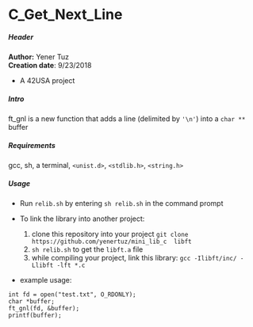 # C_Get_Next_Line  

##### Header

__Author:__ Yener Tuz  
__Creation date__: 9/23/2018  

* A 42USA project

##### Intro

ft_gnl is a new function that adds a line (delimited by `'\n'`) into a `char **` buffer

##### Requirements

gcc, sh, a terminal, `<unist.d>`, `<stdlib.h>`, `<string.h>`  

##### Usage

* Run `relib.sh` by entering `sh relib.sh` in the command prompt  
  
* To link the library into another project:  
	1. clone this repository into your project `git clone https://github.com/yenertuz/mini_lib_c  libft`  
	2. `sh relib.sh` to get the `libft.a` file  
	3. while compiling your project, link this library: `gcc -Ilibft/inc/ -Llibft -lft *.c`   
	

* example usage:

```
int fd = open("test.txt", O_RDONLY);  
char *buffer;  
ft_gnl(fd, &buffer);  
printf(buffer);
```
